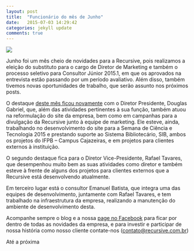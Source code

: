 ```yaml
---
layout: post
title:  "Funcionário do mês de Junho"
date:   2015-07-03 14:29:42
categories: jekyll update
comments: true
---
```


<img src="{{ site.absolute_url }}/images/posts/funcmesjunho.jpg">

Junho foi um mês cheio de novidades para a Recursive, pois realizamos a eleição do substituto para o cargo de Diretor de Marketing e também o processo seletivo para Consultor Júnior 2015.1, em que os aprovados na entrevista estão passando por um período avaliativo. Além disso, também tivemos novas oportunidades de trabalho, que serão assunto nos próximos posts.

O destaque [deste mês ficou novamente][funcmesmaio] com o Diretor Presidente, Douglas Gabriel, que, além das atividades pertinentes à sua função, também atuou na reformulação do site da empresa, bem como em campanhas para a divulgação da Recursive junto à equipe de marketing. Ele esteve, ainda, trabalhando no desenvolvimento do site para a Semana de Ciência e Tecnologia 2015 e prestando suporte ao Sistema Bibliotecário, SIB, ambos os projetos do IFPB – Campus Cajazeiras, e em projetos para clientes externos à instituição.

O segundo destaque fica para o Diretor Vice-Presidente, Rafael Tavares, que desempenhou muito bem as suas atividades como diretor e também esteve à frente de alguns dos projetos para clientes externos que a Recursive está desenvolvendo atualmente.

Em terceiro lugar está o consultor Emanuel Batista, que integra uma das equipes de desenvolvimento, juntamente com Rafael Tavares, e tem trabalhado na infraestrutura da empresa, realizando a manutenção do ambiente de desenvolvimento desta.

Acompanhe sempre o blog e a nossa [page no Facebook][page] para ficar por dentro de todas as novidades da empresa, e para investir e participar de nossa história como nosso cliente contate-nos (contato@recursive.com.br)


Até a próxima

[page]:https://www.facebook.com/recursivejunior
[androidos]:http://recursivejr.github.io/jekyll/update/2015/05/11/Equipe-Recursive-no-Androidos.html
[funcmesmaio]:http://recursivejr.github.io/jekyll/update/2015/06/01/Funcionario-do-mes-de-maio.html

